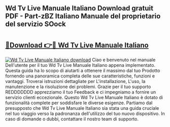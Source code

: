 ## Wd Tv Live Manuale Italiano Download gratuit PDF - Part-zBZ Italiano Manuale del proprietario del servizio SOock

# <h2><a href="http://df91kr.blite.top/?on=Wd+Tv+Live+Manuale+Italiano">🔗Download 👉🔴 Wd Tv Live Manuale Italiano</a></h2>

[![Wd Tv Live Manuale Italiano download](https://i.imgur.com/lujVjoI.png)](http://df91kr.blite.top/?on=Wd+Tv+Live+Manuale+Italiano)
Ciao e benvenuto nel manuale Dell'utente per il tuo Wd Tv Live Manuale Italiano appena implementato. Questa guida ha lo scopo di aiutarti a ottenere il massimo dal tuo Prodotto fornendo una panoramica completa delle sue caratteristiche, funzioni e vantaggi. Troverai istruzioni dettagliate per L'installazione, L'uso, la manutenzione e la risoluzione dei problemi. Grazie per il tuo supporto REDDDDDDD apprezziamo il tuo Feedback e ci impegniamo a fornire un servizio clienti eccezionale. Questo Wd Tv Live Manuale Italiano è dotato di funzionalità complete per soddisfare le diverse esigenze. Partiamo dal presupposto che Wd Tv Live Manuale Italiano sia stata una guida cruciale nel tuo viaggio verso la padronanza dell'utilizzo del tuo nuovo dispositivo. In caso di domande o dubbi, contattare il nostro team di supporto.
